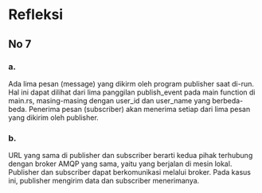 <h1>
  Refleksi
</h1>

<h2>
  No 7
</h2>

<h3>
  a.
</h3>

Ada lima pesan (message) yang dikirm oleh program publisher saat di-run. Hal ini dapat dilihat dari lima panggilan publish_event pada main function di main.rs, masing-masing dengan user_id dan user_name yang berbeda-beda. Penerima pesan (subscriber) akan menerima setiap dari lima pesan yang dikirim oleh publisher.

<h3>
  b.
</h3>

URL yang sama di publisher dan subscriber berarti kedua pihak terhubung dengan broker AMQP yang sama, yaitu yang berjalan di mesin lokal. Publisher dan subscriber dapat berkomunikasi melalui broker. Pada kasus ini, publisher mengirim data dan subscriber menerimanya. 
